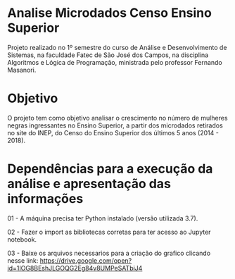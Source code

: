 # Analise Microdados Censo Ensino Superior

Projeto realizado no 1º semestre do curso de Análise e Desenvolvimento de Sistemas, na faculdade Fatec de São José dos Campos, na disciplina Algoritmos e Lógica de Programação, ministrada pelo professor Fernando Masanori.

# Objetivo

O projeto tem como objetivo analisar o crescimento no número de mulheres negras ingressantes no Ensino Superior, a partir dos microdados retirados no site do INEP, do Censo do Ensino Superior dos últimos 5 anos (2014 - 2018).

# Dependências para a execução da análise e apresentação das informações

01 - A máquina precisa ter Python instalado (versão utilizada 3.7).

02 - Fazer o import as bibliotecas corretas para ter acesso ao Jupyter notebook.

03 - Baixe os arquivos necessarios para a criação do grafico clicando nesse link:
https://drive.google.com/open?id=1IOG8BEshJLGOQG2Eg84v8UMPeSATbiJ4
